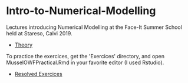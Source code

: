 # Intro-to-Numerical-Modelling

Lectures introducing Numerical Modelling at the Face-It Summer School held at Stareso, Calvi 2019.

* [Theory](main.pdf)

To practice the exercices, get the 'Exercices' directory, and open MusselOWFPractical.Rmd in your favorite editor (I used Rstudio).

* [Resolved Exercices](Exercices/MusselOWFPractical_Solutions.md)

